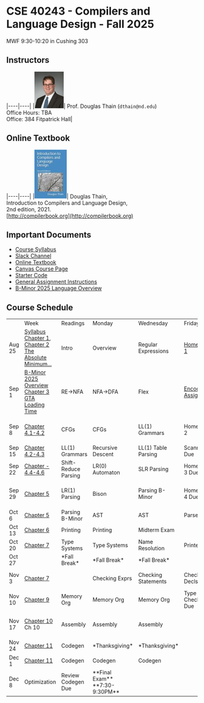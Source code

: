 # CSE 40243 - Compilers and Language Design - Fall 2025

MWF 9:30-10:20 in Cushing 303

## Instructors

|----|----|
|![](images/dthain-small.jpg)| Prof. Douglas Thain (`dthain@nd.edu`)<br> Office Hours: TBA <br> Office: 384 Fitpatrick Hall|

## Online Textbook

|----|----|
|![](images/compilerbook-small.jpg)| Douglas Thain,<br>Introduction to Compilers and Language Design,<br>2nd edition, 2021.<br>[http://compilerbook.org](http://compilerbook.org)

## Important Documents

- [Course Syllabus](syllabus.md)
- [Slack Channel](https://nd-cse.slack.com/channels/compilers-fa25)
- [Online Textbook](http://compilerbook.org)
- [Canvas Course Page](https://canvas.nd.edu/courses/124956)
- [Starter Code](https://github.com/dthain/compilerbook-starter-code)
- [General Assignment Instructions](general)
- [B-Minor 2025 Language Overview](bminor)

## Course Schedule

<table>

<th>
<td>
Week
<td>
Readings
<td>
Monday
<td>
Wednesday
<td>
Friday
<td>
Due Friday
<td>
Reference

<tr>
<td>
Aug 25
<td>
<a href=syllabus>Syllabus</a><br>
<a href="https://dthain.github.io/books/compiler/chapter1.pdf">Chapter 1</a>, <a href="https://dthain.github.io/books/compiler/chapter2.pdf">Chapter 2</a><br>
<a href="https://www.joelonsoftware.com/2003/10/08/the-absolute-minimum-every-software-developer-absolutely-positively-must-know-about-unicode-and-character-sets-no-excuses/">The Absolute Minimum...</a> 
<td>
Intro
<td>
Overview
<td>
Regular Expressions
<td>
<a href="homework1">Homework 1</a>
<td>
<a href="https://regex101.com/">Regex 101</a>

<tr>
<td>
Sep 1
<td>
<a href="bminor">B-Minor 2025 Overview</a><br>
<a href="https://dthain.github.io/books/compiler/chapter3.pdf">Chapter 3</a><br>
<a href="https://nee.lv/2021/02/28/How-I-cut-GTA-Online-loading-times-by-70/~">GTA Loading Time</a>
<td>
RE->NFA
<td>
NFA->DFA
<td>
Flex
<td>
<a href="encoder">Encoder Assignment</a>
<td>
<a href="https://github.com/cooperative-computing-lab/cctools/blob/master/dttools/src/jx_parse.c#L254">Hand Scanner</a>  
<a href="https://westes.github.io/flex/manual/">Flex Scanner Generator</a>

<tr>
<td>
Sep 8
<td>
<a href="https://dthain.github.io/books/compiler/chapter4.pdf">Chapter 4.1-4.2</a>
<td>
CFGs
<td>
CFGs
<td>
LL(1) Grammars
<td>
Homework 2
<td>
<a href="https://web.stanford.edu/class/archive/cs/cs103/cs103.1156/tools/cfg/">CFG Tool</a>
<a href="https://en.wikipedia.org/wiki/Comparison_of_parser_generators">List of Parser Generators</a>

<tr>
<td>
Sep 15
<td>
<a href="https://dthain.github.io/books/compiler/chapter4.pdf">Chapter 4.2-4.3</a>
<td>
LL(1) Grammars
<td>
Recursive Descent
<td>
LL(1) Table Parsing
<td>
Scanner Due
<td>

<tr>
<td>
Sep 22
<td>
<a href="https://dthain.github.io/books/compiler/chapter4.pdf">Chapter - 4.4-4.6</a>
<td>
Shift-Reduce Parsing
<td>
LR(0) Automaton
<td>
SLR Parsing
<td>
Homework 3 Due


<tr>
<td>
Sep 29
<td>
<a href="https://dthain.github.io/books/compiler/chapter5.pdf">Chapter 5</a>
<td>
LR(1) Parsing
<td>
Bison
<td>
Parsing B-Minor
<td>
Homework 4 Due
<td>
<a href="https://www.gnu.org/software/bison/manual/html_node/index.html">Bison Manual</a>
<br>
<a href="https://github.com/dthain/compilerbook-examples/tree/master/chapter5">Bison Examples</a>

<tr>
<td>
Oct 6
<td>
<a href="https://dthain.github.io/books/compiler/chapter5.pdf">Chapter 5</a>
<td>
Parsing B-Minor
<td>
AST
<td>
AST
<td>
Parser Due
<td>
<a href="ast.html">AST Handout</a>

<tr>
<td>
Oct 13
<td>
<a href="https://dthain.github.io/books/compiler/chapter6.pdf">Chapter 6</a>
<td>
Printing
<td>
Printing
<td>
Midterm Exam
<td>

<tr>
<td>
Oct 20
<td>
<a href="https://dthain.github.io/books/compiler/chapter7.pdf">Chapter 7</a>
<td>
Type Systems
<td>
Type Systems
<td>
Name Resolution
<td>
Printer Due

<tr>
<td>
Oct 27
<td>
<td>*Fall Break*
<td>*Fall Break*
<td>*Fall Break*
<td>
<td>

<tr>
<td>
Nov 3
<td>
<a href="https://dthain.github.io/books/compiler/chapter7.pdf">Chapter 7</a>
<td>
<td>Checking Exprs
<td>Checking Statements
<td>Checking Decls
<td>Name Resolver Due
<td>

<tr>
<td>
Nov 10
<td>
<a href="https://dthain.github.io/books/compiler/chapter9.pdf">Chapter 9</a>
<td>Memory Org
<td>Memory Org
<td>Memory Org
<td>Type Checker Due
<td>

<tr>
<td>
Nov 17
<td>
<a href="https://dthain.github.io/books/compiler/chapter10.pdf">Chapter 10</a>
Ch 10
<td>Assembly
<td>Assembly
<td>Assembly
<td>
<td><a href="https://www.intel.com/content/www/us/en/developer/articles/technical/intel-sdm.html">Intel Manuals</a>
<br>
<a href="https://refspecs.linuxbase.org/elf/x86_64-abi-0.99.pdf">Calling Convention</a>

<tr>
<td>
Nov 24
<td>
<a href="https://dthain.github.io/books/compiler/chapter11.pdf">Chapter 11</a>
<td>Codegen
<td>*Thanksgiving*
<td>*Thanksgiving*
<td>
<td>

<tr>
<td>
Dec 1
<td>
<a href="https://dthain.github.io/books/compiler/chapter11.pdf">Chapter 11</a>
<td>Codegen
<td>Codegen
<td>Codegen
<td>
<td>

<tr>
<td>
Dec 8
<td> Optimization
<td> Review<br>Codegen Due
<td> **Final Exam**<br>**7:30-9:30PM**
<td>
<td>
